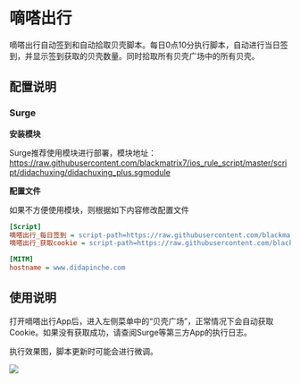 # 嘀嗒出行

嘀嗒出行自动签到和自动拾取贝壳脚本。每日0点10分执行脚本，自动进行当日签到，并显示签到获取的贝壳数量。同时拾取所有贝壳广场中的所有贝壳。

## 配置说明

### Surge

**安装模块**

Surge推荐使用模块进行部署，模块地址：https://raw.githubusercontent.com/blackmatrix7/ios_rule_script/master/script/didachuxing/didachuxing_plus.sgmodule

**配置文件**

如果不方便使用模块，则根据如下内容修改配置文件

```ini
[Script]
嘀嗒出行_每日签到 = script-path=https://raw.githubusercontent.com/blackmatrix7/ios_rule_script/master/script/didachuxing/didachuxing_plus.js,script-update-interval=0,type=cron,cronexp=10 0 * * *
嘀嗒出行_获取cookie = script-path=https://raw.githubusercontent.com/blackmatrix7/ios_rule_script/master/script/didachuxing/didachuxing_plus.js,script-update-interval=0,type=http-request,pattern=^https?:\/\/www\.didapinche\.com\/hapis\/.*\/getBeikeAccount\?userCid=.*

[MITM]
hostname = www.didapinche.com
```

## 使用说明

打开嘀嗒出行App后，进入左侧菜单中的“贝壳广场”，正常情况下会自动获取Cookie。如果没有获取成功，请查阅Surge等第三方App的执行日志。

执行效果图，脚本更新时可能会进行微调。

![](https://github.com/blackmatrix7/ios_rule_script/raw/master/script/didachuxing/images/didachuxing_checkin01.jpg)

